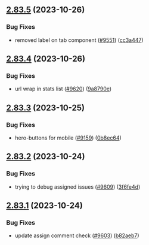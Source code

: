 ## [2.83.5](https://github.com/EddieHubCommunity/BioDrop/compare/v2.83.4...v2.83.5) (2023-10-26)


### Bug Fixes

* removed label on tab component ([#9551](https://github.com/EddieHubCommunity/BioDrop/issues/9551)) ([cc3a447](https://github.com/EddieHubCommunity/BioDrop/commit/cc3a4477a6d41995f7c7dd2bd315cc856f71ce6e))



## [2.83.4](https://github.com/EddieHubCommunity/BioDrop/compare/v2.83.3...v2.83.4) (2023-10-26)


### Bug Fixes

* url wrap in stats list ([#9620](https://github.com/EddieHubCommunity/BioDrop/issues/9620)) ([9a8790e](https://github.com/EddieHubCommunity/BioDrop/commit/9a8790e1b4b1135e33535f627a05c2ea4c595a77))



## [2.83.3](https://github.com/EddieHubCommunity/BioDrop/compare/v2.83.2...v2.83.3) (2023-10-25)


### Bug Fixes

* hero-buttons for mobile ([#9159](https://github.com/EddieHubCommunity/BioDrop/issues/9159)) ([0b8ec64](https://github.com/EddieHubCommunity/BioDrop/commit/0b8ec64a43ba5f63cb0fa3e1fd8f19edd1656546))



## [2.83.2](https://github.com/EddieHubCommunity/BioDrop/compare/v2.83.1...v2.83.2) (2023-10-24)


### Bug Fixes

* trying to debug assigned issues ([#9609](https://github.com/EddieHubCommunity/BioDrop/issues/9609)) ([3f6fe4d](https://github.com/EddieHubCommunity/BioDrop/commit/3f6fe4dee34c88341b3a0063358dc749ce4e766f))



## [2.83.1](https://github.com/EddieHubCommunity/BioDrop/compare/v2.83.0...v2.83.1) (2023-10-24)


### Bug Fixes

* update assign comment check ([#9603](https://github.com/EddieHubCommunity/BioDrop/issues/9603)) ([b82aeb7](https://github.com/EddieHubCommunity/BioDrop/commit/b82aeb779299df144cb50d0b82832667550ceeae))



